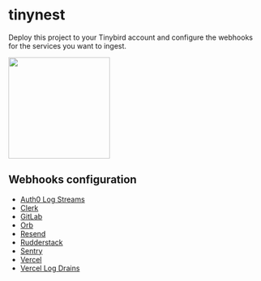 # tinynest

Deploy this project to your Tinybird account and configure the webhooks for the services you want to ingest.

<p align="left">
  <a href="https://app.tinybird.co?starter_kit=https://github.com/tinybirdco/tinynest/tinybird">
    <img width="200" src="https://img.shields.io/badge/Deploy%20to-Tinybird-25283d?style=flat&labelColor=25283d&color=27f795&logo=data:image/svg+xml;base64,PHN2ZyB2aWV3Qm94PSIwIDAgNTAwIDUwMCIgeG1sbnM9Imh0dHA6Ly93d3cudzMub3JnLzIwMDAvc3ZnIj48cGF0aCBkPSJNNTAwIDQyLjhsLTE1Ni4xLTQyLjgtNTQuOSAxMjIuN3pNMzUwLjcgMzQ1LjRsLTE0Mi45LTUxLjEtODMuOSAyMDUuN3oiIGZpbGw9IiNmZmYiIG9wYWNpdHk9Ii42Ii8+PHBhdGggZD0iTTAgMjE5LjlsMzUwLjcgMTI1LjUgNTcuNS0yNjguMnoiIGZpbGw9IiNmZmYiLz48L3N2Zz4=" />
  </a>
</p>

## Webhooks configuration

- [Auth0 Log Streams](https://www.tinybird.co/docs/get-data-in/guides/ingest-auth0-logs)
- [Clerk](https://www.tinybird.co/docs/get-data-in/guides/ingest-from-clerk)
- [GitLab](https://www.tinybird.co/docs/get-data-in/guides/ingest-from-gitlab)
- [Orb](https://www.tinybird.co/docs/get-data-in/guides/ingest-from-orb)
- [Resend](https://www.tinybird.co/docs/get-data-in/guides/ingest-from-resend)
- [Rudderstack](https://www.tinybird.co/docs/get-data-in/guides/ingest-from-rudderstack)
- [Sentry](https://www.tinybird.co/docs/get-data-in/guides/ingest-from-sentry)
- [Vercel](https://www.tinybird.co/docs/get-data-in/guides/ingest-from-vercel)
- [Vercel Log Drains](https://www.tinybird.co/docs/get-data-in/guides/ingest-vercel-logdrains)

